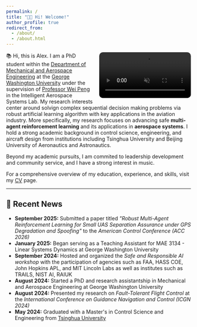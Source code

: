 ```yaml
---
permalink: /
title: "👋🏽 Hi! Welcome!"
author_profile: true
redirect_from:
  - /about/
  - /about.html
---
```


<!-- ![](/images/about_image_br.png){: .align-right width="250px"} -->
<div style="float: right; margin: 0 0 1em 1em; width: 250px;" >
    <video autoplay loop muted playsinline style="width: 250px; border-radius:10px;" >
        <source src="{{ '/images/media.mp4' | relative_url }}" type="video/mp4" >
    </video>
</div>

<!-- ![](/images/media.mp4) -->
📚 Hi, this is Alex. I am a PhD student within the [Department of Mechanical and Aerospace Engineering](https://mae.engineering.gwu.edu/) at the [George Washington University](https://www.gwu.edu/) under the supervision of [Professor Wei Peng](https://web.seas.gwu.edu/pwei/) in the Intelligent Aerospace Systems Lab. 
My research interests center around solvign complex sequential decision making problems via robust artificial learning algorithm with key applications in the aviation industry. More specifically, my research focuses on advancing safe **multi-agent reinforcement learning** and its applications in **aerospace systems**. 
I hold a strong academic background in control science, engineering, and aircraft design from institutions including Tsinghua University and Beijing University of Aeronautics and Astronautics.

Beyond my academic pursuits, I am commited to leadership development and community service, and I have a strong interest in music. 

For a comprehensive overview of my education, experience, and skills, visit my [CV](/files/cv_updated.pdf) page.


----
## 🚨 Recent News

- **September 2025:** Submitted a paper titled *"Robust Multi-Agent Reinforcement Learning for Small UAS Separation Assurance under GPS Degradation and Spoofing"* to the *American Control Conference (ACC 2026)*
- **January 2025:** Began serving as a Teaching Assistant for MAE 3134 - Linear Systems Dynamics at George Washington University
- **September 2024:** Hosted and organized the *Safe and Responsible AI workshop* with the participation of agencies such as FAA, HASS COE, John Hopkins APL, and MIT Lincoln Labs as well as institutes such as TRAILS, NIST AI, RAIUK
- **August 2024:** Started a PhD and research assistantship in Mechanical and Aerospace Engineering at George Washington University
- **August 2024:** Presented my research on *Fault-Tolerant Flight Control* at the *International Conference on Guidance Navigation and Control (ICGN 2024)*
- **May 2024:** Graduated with a Master's in Control Science and Engineering from [Tsinghua University](https://www.tsinghua.edu.cn/en/) 

<!-- 📚 Hi, this is Alex. I am a PhD student in Mechanical and Aerospace Engineering at George Washington University.

🔬 My research interest revolves around in bringing safe and reliable artificial intelligence in the aviation industry.

🌍 I am also interested in leardership and community services for a commun welfare. Moreover I am into music (Quite a Piano lover 🎙️🎹) -->



<!-- Education
=====
* **George Washington University**, Washington DC, USA
    * PhD in Mechanical and Aerospace Engineering, 🗓️ *August 2024 - Present*

* **Tsinghua University**, Beijing, China
    * Master in Control Science and Engineering, 🗓️ *September 2021 - June 2024*

* **University of Oxford**, London, UK
    * Machine Learning Summer School with focus on application to the Health sector. 🗓️ *June 2022 - August 2022*

* **Beijing University of Aeronautics and Astronautics**, Beijing, China
    * Bachelor of Engineering in Aircraft Design, 🗓️ *September 2018 - July 2021*

* **National Cheng Kung University**, Tainan, Taiwan
    * Freshman Year in Aeronautics and Astronautics, 🗓️ *September 2017 - July 2018*

* **Fu Jen Catholic University**, Taipei, Taiwan
    * Traditional Chinese Language program, 🗓️ *September 2016 - August 2017*

* **Nazi Boni University**, Bobo Dioulasso, Burkina Faso
    * Freshman Year in Mathematics, Physics and Computer Science (MPI) program. 🗓️ *September 2015 - June 2016*

* **Notre Dame de L'Espérance Middle and High School**, Ouagadougou, Burkina Faso
    * Middle School Diploma, with first class honours. 🗓️ *September 2009 - June 2012*
    * High School Scientific Baccalaureat, A level. 🗓️ *September 2012 - June 2015*

* **Sainte Therese de l'Enfant Jesus, Elementary School**, Ouagadougou, Burkina Faso
    * Elementary School, Elementary Studies Certificate with first class honours. 🗓️ *September 2004 - June 2009*

Experience
=====
* **Research Assistant**, Intelligent Aerospace Systems Lab (IASL), The George Washington University (GWU).  🗓️ *September 2024 - Now*

* **Teaching Assistant**, The George Washington University (GWU)
  * *Linear System Dynamics (MAE 3134)*, 🗓️ *January 2025 - May 2025*: Grading, and Recitations.


* **Research Assistant**, Navigation and Control Lab, Tsinghua University. 🗓️ *September 2021 - June 2024*
    * Contributed in various lab projects including a Trajectory Based Optimization (TBO) Performance Graphical Simulation.
    * Master research was focused on applying AI to Flight Control: Fault-tolerant Flight Control.
    * I published a paper to the International Conference on Guidance Navigation and Control (ICGNC 2024).
    * Reviewer for the International Conference on Guidance Navigation and Control (ICGNC 2024).

* **Secretary General**, Tsinghua University African Student Association. 🗓️ *May 2022 - May 2024
    * A student association established by students with the aim of cultural exchanges, learning and leadership skill development among students and peers.
    * I have taken Lead in several cultural activities planning and organization.
    * I have been a team leader and active member working to promote leadership, and engagement in community service and problem solving.

* **R&D Engineer**, Tsinghua University Artificial Intelligence International Student Association club. 🗓️ *September 2022 - May 2023*
    * A graduate level AI club established by students with the aim of learning and professional skill development among students and peers.
    * Active member working to develop AI solutions for societal problems.

* **Robotics Software Engineer Intern**, Popular Robotics, Beijing, China. 🗓️ *June-November 2022*
    * I worked on a biped simulation in Gazebo with ROS/ROS2
    * A course on gait motion basics was drafted for an online course.

Skills And Interests
=====
* **Interests**: Artificial Intelligence, Flight Control, Reinforcement Learning, Explainable AI Optimization, Mechanics, Robotics, Modeling and Simulation.

* **Software and Frameworks**:  MATLAB, SIMULINK, ROS/ROS2 (Robotic Operation System), Python, C/C++, Scikit-learn, OpenCV, PyTorch.

* **Soft Skills**: Self-learning, Initiative, Team Work, technical writing, presentation and communication.

* **Languages**: French(native), English(C2), Chinese(B1). -->


